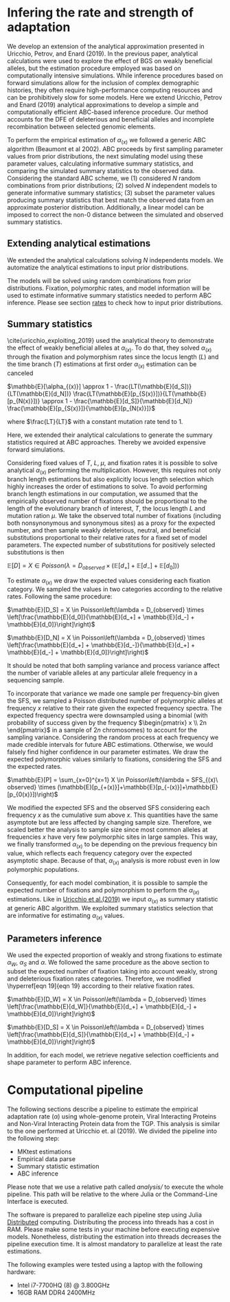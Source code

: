 # Infering the rate and strength of adaptation

We develop an extension of the analytical approximation presented in Uricchio, Petrov, and Enard (2019). In the previous paper, analytical calculations were used to explore the effect of BGS on weakly beneficial alleles, but the estimation procedure employed was based on computationally intensive simulations. While inference procedures based on forward simulations allow for the inclusion of complex demographic histories, they often require high-performance computing resources and can be prohibitively slow for some models. Here we extend Uricchio, Petrov and Enard (2019) analytical approximations to develop a simple and computationally efficient ABC-based inference procedure. Our method accounts for the DFE of deleterious and beneficial alleles and incomplete recombination between selected genomic elements. 


To perform the empirical estimation of $\alpha_{(x)}$ we followed a generic ABC algorithm (Beaumont et al 2002). ABC proceeds by first sampling parameter values from prior distributions, the next simulating model using these parameter values, calculating informative summary statistics, and comparing the simulated summary statistics to the observed data. Considering the standard ABC scheme, we (1) considered $N$ random combinations from prior distributions; (2) solved $N$ independent models to generate informative summary statistics; (3) subset the parameter values producing summary statistics that best match the observed data from an approximate posterior distribution. Additionally, a linear model can be imposed to correct the non-0 distance between the simulated and observed summary statistics.

## Extending analytical estimations
We extended the analytical calculations solving $N$ independents models. We automatize the analytical estimations to input prior distributions. 

The models will be solved using random combinations from prior distributions. Fixation, polymorphic rates, and model information will be used to estimate informative summary statistics needed to perform ABC inference. Please see section [rates](rates.md) to check how to input prior distributions.

## Summary statistics
\cite{uricchio_exploiting_2019} used the analytical theory to demonstrate the effect of weakly beneficial alleles at $\alpha_{(x)}$. To do that, they solved $\alpha_{(x)}$ through the fixation and polymorphism rates since the locus length ($L$) and the time branch ($T$) estimations at first order $\alpha_{(x)}$ estimation can be canceled

$\mathbb{E}[\alpha_{(x)}] \approx 1 - \frac{LT(\mathbb{E}[d_S])}{LT(\mathbb{E}[d_N])} \frac{LT(\mathbb{E}[p_{S(x)}])}{LT(\mathbb{E}[p_{N(x)}])} \approx 1 - \frac{\mathbb{E}[d_S]}{\mathbb{E}[d_N]} \frac{\mathbb{E}[p_{S(x)}]}{\mathbb{E}[p_{N(x)}]}$

where $\frac{LT}{LT}$ with a constant mutation rate tend to $1$. 

Here, we extended their analytical calculations to generate the summary statistics required at ABC approaches. Thereby we avoided expensive forward simulations. 

Considering fixed values of $T$, $L$, $\mu$, and fixation rates it is possible to solve analytical $\alpha_{(x)}$ performing the multiplication. However, this requires not only branch length estimations but also explicitly locus length selection which highly increases the order of estimations to solve. To avoid performing branch length estimations in our computation, we assumed that the empirically observed number of fixations should be proportional to the length of the evolutionary branch of interest, $T$, the locus length $L$ and mutation ration $\mu$. We take the observed total number of fixations (including both nonsynonymous and synonymous sites) as a proxy for the expected number, and then sample weakly deleterious, neutral, and beneficial substitutions proportional to their relative rates for a fixed set of model parameters. The expected number of substitutions for positively selected substitutions is then


$\mathbb{E}[D] = X \in Poisson\left(\lambda = D_{observed} \times (\mathbb{E}[d_+]+\mathbb{E}[d_-]+\mathbb{E}[d_0])\right)$

To estimate $\alpha_{(x)}$ we draw the expected values considering each fixation category. We sampled the values in two categories according to the relative rates. Following the same procedure:

$\mathbb{E}[D_S] = X \in Poisson\left(\lambda = D_{observed} \times \left[\frac{\mathbb{E}[d_0]}{\mathbb{E}[d_+] + \mathbb{E}[d_-] + \mathbb{E}[d_0]}\right]\right)$

$\mathbb{E}[D_N] = X \in Poisson\left(\lambda = D_{observed} \times \left[\frac{\mathbb{E}[d_+] + \mathbb{E}[d_-]}{\mathbb{E}[d_+] + \mathbb{E}[d_-] + \mathbb{E}[d_0]}\right]\right)$


It should be noted that both sampling variance and process variance affect the number of variable alleles at any particular allele frequency in a sequencing sample. 

To incorporate that variance we made one sample per frequency-bin given the SFS, we sampled a Poisson distributed number of polymorphic alleles at frequency $x$ relative to their rate given the expected frequency spectra. The expected frequency spectra were downsampled using a binomial (with probability of success given by the frequency $\begin{pmatrix} x \\ 2n \end{pmatrix}$ in a sample of $2n$ chromosomes) to account for the sampling variance. Considering the random process at each frequency we made credible intervals for future ABC estimations. Otherwise, we would falsely find higher confidence in our parameter estimates. We draw the expected polymorphic values similarly to fixations, considering the SFS and the expected rates.

$\mathbb{E}[P] = \sum_{x=0}^{x=1} X \in Poisson\left(\lambda = SFS_{(x)\ observed} \times (\mathbb{E}[p_{+(x)}]+\mathbb{E}[p_{-(x)}]+\mathbb{E}[p_{0(x)}])\right)$

We modified the expected SFS and the observed SFS considering each frequency $x$ as the cumulative sum above $x$. This quantities have the same asymptote but are less affected by changing sample size. Therefore, we scaled better the analysis to sample size since most common alleles at frequencies $x$ have very few polymorphic sites in large samples. This way, we finally transformed $\alpha_{(x)}$ to be depending on the previous frequency bin value, which reflects each frequency category over the expected asymptotic shape. Because of that, $\alpha_{(x)}$ analysis is more robust even in low polymorphic populations.

Consequently, for each model combination, it is possible to sample the expected number of fixations and polymorphism to perform the $\alpha_{(x)}$ estimations. Like in [Uricchio et al.(2019)](https://doi.org/10.1038/s41559-019-0890-6) we input $\alpha_{(x)}$ as summary statistic at generic ABC algorithm. We exploited summary statistics selection that are informative for estimating $\alpha_{(x)}$ values.

## Parameters inference
We used the expected proportion of weakly and strong fixations to estimate $\alpha_W$, $\alpha_S$ and $\alpha$. We followed the same procedure as the above section to subset the expected number of fixation taking into account weakly, strong and deleterious fixation rates categories. Therefore, we modified \hyperref[eqn 19]{eqn 19} according to their relative fixation rates.

$\mathbb{E}[D_W] = X \in Poisson\left(\lambda = D_{observed} \times \left[\frac{\mathbb{E}[d_W]}{\mathbb{E}[d_+] + \mathbb{E}[d_-] + \mathbb{E}[d_0]}\right]\right)$

$\mathbb{E}[D_S] = X \in Poisson\left(\lambda = D_{observed} \times \left[\frac{\mathbb{E}[d_S]}{\mathbb{E}[d_+] + \mathbb{E}[d_-] + \mathbb{E}[d_0]}\right]\right)$

In addition, for each model, we retrieve negative selection coefficients and shape parameter to perform ABC inference.

# Computational pipeline
The following sections describe a pipeline to estimate the empirical adaptation rate ($\alpha$) using whole-genome protein, Viral Interacting Proteins and Non-Viral Interacting Protein data from the TGP. This analysis is similar to the one performed at Uricchio et. al (2019). We divided the pipeline into the following step:

 - MKtest estimations
 - Empirical data parse
 - Summary statistic estimation
 - ABC inference

Please note that we use a relative path called *analysis/* to execute the whole pipeline. This path will be relative to the where Julia or the Command-Line Interface is executed.

The software is prepared to parallelize each pipeline step using Julia [Distributed](https://docs.julialang.org/en/v1/manual/distributed-computing/) computing. Distributing the process into threads has a cost in RAM. Please make some tests in your machine before executing expensive models. Nonetheless, distributing the estimation into threads decreases the pipeline execution time. It is almost mandatory to parallelize at least the rate estimations.

The following examples were tested using a laptop with the following hardware:
- Intel i7-7700HQ (8) @ 3.800GHz 
- 16GB RAM DDR4 2400MHz
